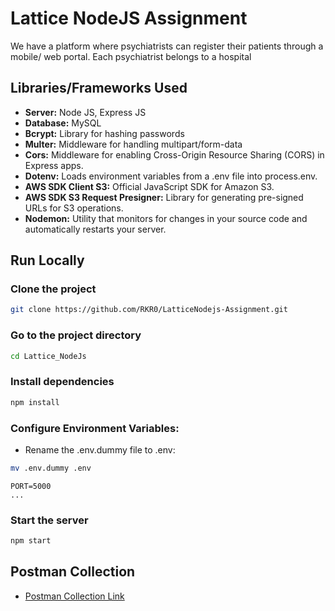 # Lattice NodeJS Assignment

We have a platform where psychiatrists can register their patients through a mobile/ web portal. Each psychiatrist belongs to a hospital

## Libraries/Frameworks Used


- **Server:** Node JS, Express JS
- **Database:** MySQL
- **Bcrypt:** Library for hashing passwords
- **Multer:** Middleware for handling multipart/form-data
- **Cors:** Middleware for enabling Cross-Origin Resource Sharing (CORS) in Express apps.
- **Dotenv:** Loads environment variables from a .env file into process.env.
- **AWS SDK Client S3:** Official JavaScript SDK for Amazon S3.
- **AWS SDK S3 Request Presigner:** Library for generating pre-signed URLs for S3 operations.
- **Nodemon:** Utility that monitors for changes in your source code and automatically restarts your server.


## Run Locally

### Clone the project

```bash
git clone https://github.com/RKR0/LatticeNodejs-Assignment.git
```

### Go to the project directory

```bash
cd Lattice_NodeJs
```

### Install dependencies

```bash
npm install
```


### Configure Environment Variables:
- Rename the .env.dummy file to .env:
```bash
mv .env.dummy .env
```
```dotenv
PORT=5000
...
```

### Start the server
```bash
npm start

```

## Postman Collection
- [Postman Collection Link]([URL](https://www.postman.com/cryosat-operator-44901243/workspace/lattice-java/collection/28290235-49b22785-1841-48cb-a38a-3ae1d752aa24?action=share&creator=28290235)https://www.postman.com/cryosat-operator-44901243/workspace/lattice-java/collection/28290235-49b22785-1841-48cb-a38a-3ae1d752aa24?action=share&creator=28290235)
